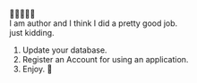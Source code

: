 🌟🌟🌟🌟🌟
<br />
I am author and I think I did a pretty good job.
<br />
just kidding.
<br />

1. Update your database.
2. Register an Account for using an application.
3. Enjoy. 🌟
